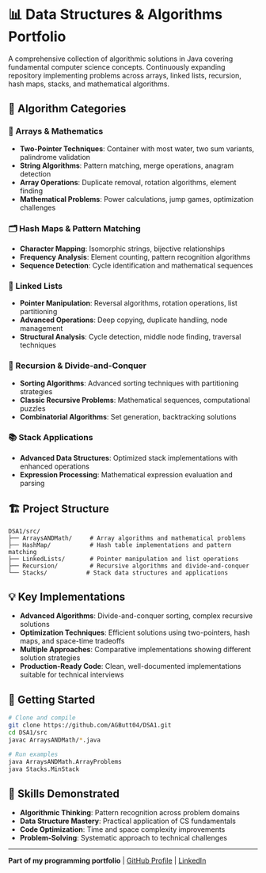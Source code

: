 # 📊 Data Structures & Algorithms Portfolio

A comprehensive collection of algorithmic solutions in Java covering fundamental computer science concepts. Continuously expanding repository implementing problems across arrays, linked lists, recursion, hash maps, stacks, and mathematical algorithms.

## 🎯 Algorithm Categories

### 🔢 Arrays & Mathematics
- **Two-Pointer Techniques**: Container with most water, two sum variants, palindrome validation
- **String Algorithms**: Pattern matching, merge operations, anagram detection
- **Array Operations**: Duplicate removal, rotation algorithms, element finding
- **Mathematical Problems**: Power calculations, jump games, optimization challenges

### 🗂️ Hash Maps & Pattern Matching
- **Character Mapping**: Isomorphic strings, bijective relationships
- **Frequency Analysis**: Element counting, pattern recognition algorithms
- **Sequence Detection**: Cycle identification and mathematical sequences

### 🔗 Linked Lists
- **Pointer Manipulation**: Reversal algorithms, rotation operations, list partitioning
- **Advanced Operations**: Deep copying, duplicate handling, node management
- **Structural Analysis**: Cycle detection, middle node finding, traversal techniques

### 🔄 Recursion & Divide-and-Conquer
- **Sorting Algorithms**: Advanced sorting techniques with partitioning strategies
- **Classic Recursive Problems**: Mathematical sequences, computational puzzles
- **Combinatorial Algorithms**: Set generation, backtracking solutions

### 📚 Stack Applications
- **Advanced Data Structures**: Optimized stack implementations with enhanced operations
- **Expression Processing**: Mathematical expression evaluation and parsing

## 🏗️ Project Structure
```
DSA1/src/
├── ArraysANDMath/     # Array algorithms and mathematical problems
├── HashMap/           # Hash table implementations and pattern matching
├── LinkedLists/       # Pointer manipulation and list operations
├── Recursion/         # Recursive algorithms and divide-and-conquer
└── Stacks/           # Stack data structures and applications
```

## 💡 Key Implementations
- **Advanced Algorithms**: Divide-and-conquer sorting, complex recursive solutions
- **Optimization Techniques**: Efficient solutions using two-pointers, hash maps, and space-time tradeoffs
- **Multiple Approaches**: Comparative implementations showing different solution strategies
- **Production-Ready Code**: Clean, well-documented implementations suitable for technical interviews

## 🚀 Getting Started
```bash
# Clone and compile
git clone https://github.com/AGButt04/DSA1.git
cd DSA1/src
javac ArraysANDMath/*.java

# Run examples
java ArraysANDMath.ArrayProblems
java Stacks.MinStack
```

## 📖 Skills Demonstrated
- **Algorithmic Thinking**: Pattern recognition across problem domains
- **Data Structure Mastery**: Practical application of CS fundamentals  
- **Code Optimization**: Time and space complexity improvements
- **Problem-Solving**: Systematic approach to technical challenges

---
**Part of my programming portfolio** | [GitHub Profile](https://github.com/AGButt04) | [LinkedIn](https://www.linkedin.com/in/abdul-ghani-butt-290056338/)
